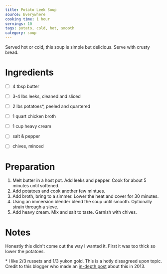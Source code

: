 ```yaml
---
title: Potato Leek Soup
source: Everywhere
cooking time: 1 hour
servings: 10
tags: potato, cold, hot, smooth
category: soup
---
```


Served hot or cold, this soup is simple but delicious. Serve with crusty bread.

Ingredients
===========

* [ ] 4 tbsp butter
* [ ] 3-4 lbs leeks, cleaned and sliced
* [ ] 2 lbs potatoes*, peeled and quartered
* [ ] 1 quart chicken broth
* [ ] 1 cup heavy cream
* [ ] salt & pepper
* [ ] chives, minced


Preparation
===========
1. Melt butter in a host pot. Add leeks and pepper. Cook for about 5 minutes until softened.
2. Add potatoes and cook another few mintues. 
3. Add broth, bring to a simmer. Lower the heat and cover for 30 minutes.
4. Using an immersion blender blend the soup until smooth. Optionally strain through a sieve.
5. Add heavy cream. Mix and salt to taste. Garnish with chives.


Notes
=====
Honestly this didn't come out the way I wanted it. First it was too thick so lower the potatoes.

\* I like 2/3 russets and 1/3 yukon gold. This is a hotly dissagreed upon topic. Credit to this blogger who made an [in-depth post](https://botanistinthekitchen.blog/2013/03/07/a-very-close-look-at-potato-leek-soup/) about this in 2013.
